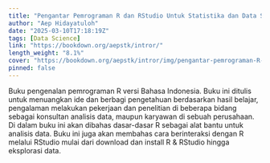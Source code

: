 ```yaml
---
title: "Pengantar Pemrograman R dan RStudio Untuk Statistika dan Data Science"
author: "Aep Hidayatuloh"
date: "2025-03-10T17:18:19Z"
tags: [Data Science]
link: "https://bookdown.org/aepstk/intror/"
length_weight: "8.1%"
cover: "https://bookdown.org/aepstk/intror/img/pengantar-pemrograman-R-white-crop.png"
pinned: false
---
```


Buku pengenalan pemrograman R versi Bahasa Indonesia. Buku ini ditulis untuk menuangkan ide dan berbagi pengetahuan berdasarkan hasil belajar, pengalaman melakukan pekerjaan dan penelitian di beberapa bidang sebagai konsultan analisis data, maupun karyawan di sebuah perusahaan. Di dalam buku ini akan dibahas dasar-dasar R sebagai alat bantu untuk analisis data. Buku ini juga akan membahas cara berinteraksi dengan R melalui RStudio mulai dari download dan install R & RStudio hingga eksplorasi data.
